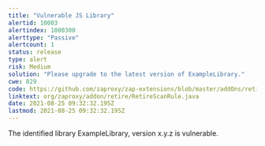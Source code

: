```yaml
---
title: "Vulnerable JS Library"
alertid: 10003
alertindex: 1000300
alerttype: "Passive"
alertcount: 1
status: release
type: alert
risk: Medium
solution: "Please upgrade to the latest version of ExampleLibrary."
cwe: 829
code: https://github.com/zaproxy/zap-extensions/blob/master/addOns/retire/src/main/java/org/zaproxy/addon/retire/RetireScanRule.java
linktext: org/zaproxy/addon/retire/RetireScanRule.java
date: 2021-08-25 09:32:32.195Z
lastmod: 2021-08-25 09:32:32.195Z
---
```

The identified library ExampleLibrary, version x.y.z is vulnerable.
